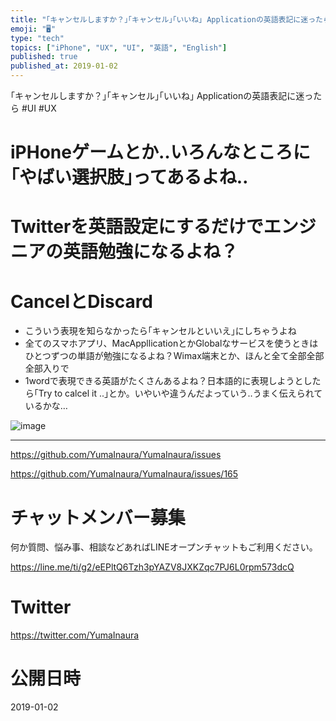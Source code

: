 ```yaml
---
title: "｢キャンセルしますか？｣｢キャンセル｣｢いいね｣ Applicationの英語表記に迷ったら #UI #UX"
emoji: "🖥"
type: "tech"
topics: ["iPhone", "UX", "UI", "英語", "English"]
published: true
published_at: 2019-01-02
---
```


｢キャンセルしますか？｣｢キャンセル｣｢いいね｣ Applicationの英語表記に迷ったら #UI #UX

# iPHoneゲームとか‥いろんなところに｢やばい選択肢｣ってあるよね‥

# Twitterを英語設定にするだけでエンジニアの英語勉強になるよね？ 

# CancelとDiscard

- こういう表現を知らなかったら｢キャンセルといいえ｣にしちゃうよね
- 全てのスマホアプリ、MacAppllicationとかGlobalなサービスを使うときはひとつずつの単語が勉強になるよね？Wimax端末とか、ほんと全て全部全部全部入りで
- 1wordで表現できる英語がたくさんあるよね？日本語的に表現しようとしたら｢Try to calcel it ..｣とか。いやいや違うんだよっていう‥うまく伝えられているかな…

![image](https://user-images.githubusercontent.com/13635059/50578422-3ab2ad80-0e7d-11e9-9a96-0b900745c252.png)

---

https://github.com/YumaInaura/YumaInaura/issues

https://github.com/YumaInaura/YumaInaura/issues/165








<!-- Update From Qiita API -->

# チャットメンバー募集


何か質問、悩み事、相談などあればLINEオープンチャットもご利用ください。

https://line.me/ti/g2/eEPltQ6Tzh3pYAZV8JXKZqc7PJ6L0rpm573dcQ





# Twitter


https://twitter.com/YumaInaura


<!-- Update From Qiita API -->



# 公開日時

2019-01-02
